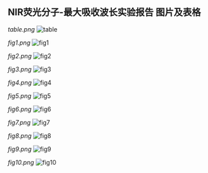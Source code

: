 ## NIR荧光分子-最大吸收波长实验报告 图片及表格


*table.png*
![table](https://yliuhz.github.io/myfirstblog/figures/table.png)

*fig1.png*
![fig1](https://yliuhz.github.io/myfirstblog/figures/fig1.png)

*fig2.png*
![fig2](https://yliuhz.github.io/myfirstblog/figures/fig2.png)

*fig3.png*
![fig3](https://yliuhz.github.io/myfirstblog/figures/fig3.png)

*fig4.png*
![fig4](https://yliuhz.github.io/myfirstblog/figures/fig4.png)

*fig5.png*
![fig5](https://yliuhz.github.io/myfirstblog/figures/fig5.png)

*fig6.png*
![fig6](https://yliuhz.github.io/myfirstblog/figures/fig6.png)

*fig7.png*
![fig7](https://yliuhz.github.io/myfirstblog/figures/fig7.png)

*fig8.png*
![fig8](https://yliuhz.github.io/myfirstblog/figures/fig8.png)

*fig9.png*
![fig9](https://yliuhz.github.io/myfirstblog/figures/fig9.png)

*fig10.png*
![fig10](https://yliuhz.github.io/myfirstblog/figures/fig10.png)
